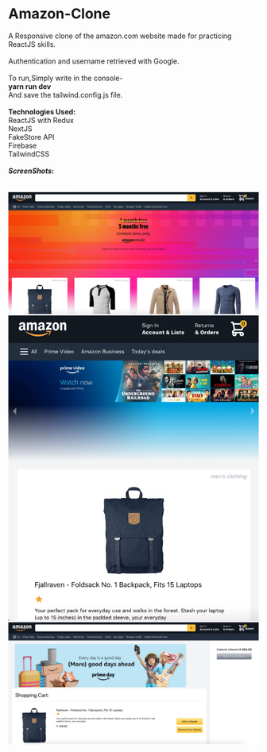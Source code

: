 # Amazon-Clone

A Responsive clone of the amazon.com website made for practicing ReactJS skills.<br />
<br />
Authentication and username retrieved with Google.
<br />
<br />
To run,Simply write in the console-
<br />
**yarn run dev**<br />
And save the tailwind.config.js file.
<br />
<br />
**Technologies Used:** <br />
ReactJS with Redux<br />
NextJS<br />
FakeStore API<br />
Firebase<br />
TailwindCSS
<br /><br />
**_ScreenShots:_**<br /><br /><br />
![Screenshot](Screenshots/Desktop-Home.png)
![Screenshot](Screenshots/Mobile-Home.png)
![Screenshot](Screenshots/Desktop-Checkout.png)
